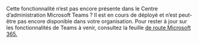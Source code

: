 Cette fonctionnalité n’est pas encore présente dans le Centre d’administration Microsoft Teams ? Il est en cours de déployé et n’est peut-être pas encore disponible dans votre organisation. Pour rester à jour sur les fonctionnalités de Teams à venir, consultez la feuille [de route Microsoft 365.](https://www.microsoft.com/microsoft-365/roadmap?filters=&searchterms=microsoft%2Cteams)